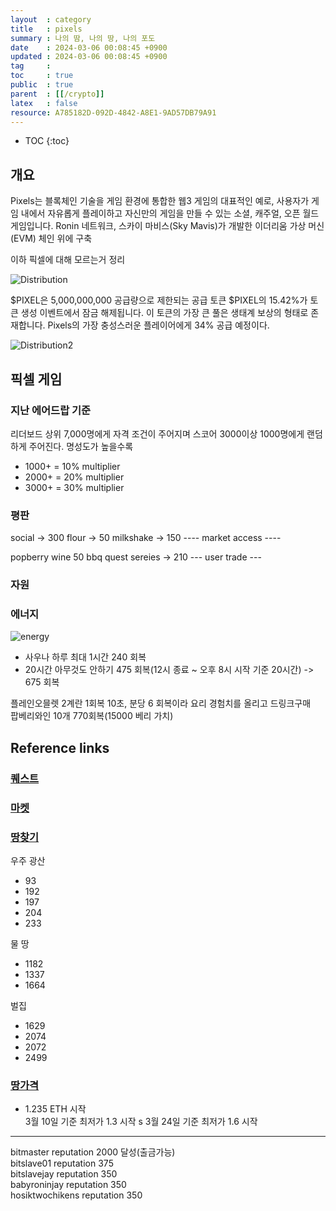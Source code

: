 ```yaml
---
layout  : category
title   : pixels 
summary : 나의 땀, 나의 땅, 나의 포도
date    : 2024-03-06 00:08:45 +0900
updated : 2024-03-06 00:08:45 +0900
tag     : 
toc     : true
public  : true
parent  : [[/crypto]] 
latex   : false
resource: A785182D-092D-4842-A8E1-9AD57DB79A91
---
```

* TOC
{:toc}

## 개요
Pixels는 블록체인 기술을 게임 환경에 통합한 웹3 게임의 대표적인 예로, 사용자가 게임 내에서 자유롭게 플레이하고 자신만의 게임을 만들 수 있는 소셜, 캐주얼, 오픈 월드 게임입니다. Ronin 네트워크, 스카이 마비스(Sky Mavis)가 개발한 이더리움 가상 머신(EVM) 체인 위에 구축

이하 픽셀에 대해 모르는거 정리

![Distribution](https://github.com/JayFreemandev/JayFreemandev.github.io/assets/72185011/258496f6-6a88-4e64-a693-1db3e74f095b)

$PIXEL은 5,000,000,000 공급량으로 제한되는 공급 토큰 $PIXEL의 15.42%가 토큰 생성 이벤트에서 잠금 해제됩니다. 이 토큰의 가장 큰 풀은 생태계 보상의 형태로 존재합니다. Pixels의 가장 충성스러운 플레이어에게 34% 공급 예정이다.

![Distribution2](https://github.com/JayFreemandev/JayFreemandev.github.io/assets/72185011/9f5a273a-78da-42ac-aab3-51e8b09693d4)

## 픽셀 게임

### 지난 에어드랍 기준
리더보드 상위 7,000명에게 자격 조건이 주어지며 스코어 3000이상 1000명에게 랜덤하게 주어진다. 명성도가 높을수록 
- 1000+ = 10% multiplier
- 2000+ = 20% multiplier
- 3000+ = 30% multiplier

### 평판
social -> 300
flour -> 50
milkshake -> 150
---- market access ----

popberry wine 50
bbq quest sereies -> 210
--- user trade ---

### 자원 

### 에너지
![energy](https://github.com/JayFreemandev/JayFreemandev.github.io/assets/72185011/3345dac6-8773-4be8-9aa8-62af66199c9e)

- 사우나 하루 최대 1시간 240 회복
- 20시간 아무것도 안하기 475 회복(12시 종료 ~ 오후 8시 시작 기준 20시간)
-> 675 회복

플레인오믈렛 2계란 1회복 10초, 분당 6 회복이라 요리 경험치를 올리고 드링크구매  
팝베리와인 10개 770회복(15000 베리 가치)  

## Reference links
### [퀘스트](https://web3triads.com/quests/)
### [마켓](https://www.pixels.tips/energy)
### [땅찾기](https://pixelstools.xyz/dashboard/buscar-lands)
우주 광산  
- 93
- 192
- 197
- 204
- 233  

물 땅  
- 1182
- 1337
- 1664

벌집  
- 1629
- 2074
- 2072
- 2499
### [땅가격](https://opensea.io/collection/pixels-farm)
- 1.235 ETH 시작  
3월 10일 기준 최저가 1.3 시작  s
3월 24일 기준 최저가 1.6 시작  

<hr>

bitmaster reputation 2000 달성(출금가능)   
bitslave01 reputation 375  
bitslavejay reputation 350  
babyroninjay reputation 350    
hosiktwochikens reputation 350  